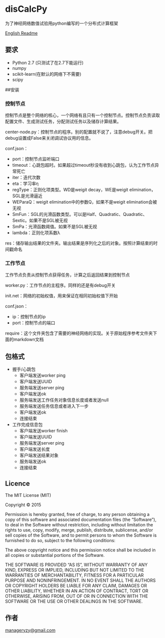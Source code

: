 # disCalcPy #
为了神经网络数值试验用python编写的一个分布式计算框架

[English Readme](readme.md)

## 要求

* Python 2.7 (只测试了在2.7下能运行)
* numpy
* scikit-learn(在默认的网络下不需要)
* scipy


##安装

### 控制节点

控制节点是整个网络的核心，一个网络有且只有一个控制节点。控制节点负责读取配置文件、生成测试任务，分配测试任务以及储存计算结果。

center-node.py：控制节点的程序。别的配置就不说了，注意debug开关。把debug设置成False来关闭调试协议用的信息。

conf.json：

* port：控制节点监听端口
* timeout：心跳包超时。如果超过timeout秒没有收到心跳包，认为工作节点异常死亡
* iter：迭代次数
* eta：学习率η
* regType：正则化项类型。WD是weigit decay，WE是weigit elimination，SGL是光滑逼近
* WEParaQ：weigit elimination中的参数Q，如果不是weigit elimination会被无视
* SmFun：SGL的光滑函数类型。可以是Half、Quadratic、Quadratic、Sextic。如果不是SGL被无视
* SmPa：光滑函数阈值。如果不是SGL被无视
* lambda：正则化项系数λ

res：储存输出结果的文件夹。输出结果是序列化之后的对象。按照计算结束的时间戳命名

### 工作节点

工作节点负责从控制节点获得任务，计算之后返回结果到控制节点

worker.py：工作节点的主程序。同样的还是有debug开关

init.net：网络的初始权值，用来保证在相同初始权值下开始

conf.json：

* ip：控制节点的ip
* port：控制节点的端口

require：这个文件夹包含了需要的神经网络的实现。关于原始程序参考文件夹下面的markdown文档

## 包格式

*  握手/心跳包
	*  客户端发送worker ping
	*  客户端发送UUID
	*  服务端发送server ping
	*  客户端发送ok
	*  服务端发送工作任务对象信息长度或者发送null
	*  服务端发送任务信息或者进入下一步
	*  客户端发送ok
	*  连接结束
*  工作完成信息包
	*  客户端发送worker finish
	*  客户端发送UUID
	*  服务端发送server ping
	*  客户端发送长度
	*  客户端发送结果对象
	*  服务端发送ok
	*  连接结束



## Licence

The MIT License (MIT)

Copyright © 2015 <manageryzy>

Permission is hereby granted, free of charge, to any person obtaining a copy of this software and associated documentation files (the “Software”), to deal in the Software without restriction, including without limitation the rights to use, copy, modify, merge, publish, distribute, sublicense, and/or sell copies of the Software, and to permit persons to whom the Software is furnished to do so, subject to the following conditions:

The above copyright notice and this permission notice shall be included in all copies or substantial portions of the Software.

THE SOFTWARE IS PROVIDED “AS IS”, WITHOUT WARRANTY OF ANY KIND, EXPRESS OR IMPLIED, INCLUDING BUT NOT LIMITED TO THE WARRANTIES OF MERCHANTABILITY, FITNESS FOR A PARTICULAR PURPOSE AND NONINFRINGEMENT. IN NO EVENT SHALL THE AUTHORS OR COPYRIGHT HOLDERS BE LIABLE FOR ANY CLAIM, DAMAGES OR OTHER LIABILITY, WHETHER IN AN ACTION OF CONTRACT, TORT OR OTHERWISE, ARISING FROM, OUT OF OR IN CONNECTION WITH THE SOFTWARE OR THE USE OR OTHER DEALINGS IN THE SOFTWARE.

## 作者

manageryzy@gmail.com